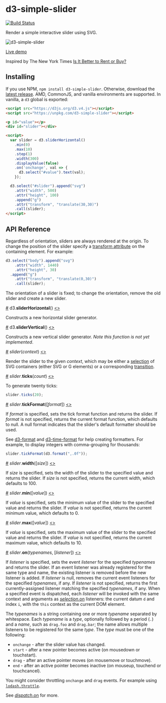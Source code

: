 # d3-simple-slider

[![Build Status](https://travis-ci.org/johnwalley/d3-simple-slider.svg?branch=master)](https://travis-ci.org/johnwalley/d3-simple-slider)

Render a simple interactive slider using SVG.

![d3-simple-slider](https://user-images.githubusercontent.com/981531/32612807-1b4bc7d0-c561-11e7-95cf-1af7c10788d2.gif)

[Live demo](https://bl.ocks.org/johnwalley/e1d256b81e51da68f7feb632a53c3518)

Inspired by The New York Times [Is It Better to Rent or Buy?](https://www.nytimes.com/interactive/2014/upshot/buy-rent-calculator.html)

## Installing

If you use NPM, `npm install d3-simple-slider`. Otherwise, download the [latest release](https://github.com/johnwalley/d3-simple-slider/releases/latest). AMD, CommonJS, and vanilla environments are supported. In vanilla, a `d3` global is exported:

```html
<script src="https://d3js.org/d3.v4.js"></script>
<script src="https://unpkg.com/d3-simple-slider"></script>

<p id="value"></p>
<div id="slider"></div>

<script>
  var slider = d3.sliderHorizontal()
    .min(0)
    .max(10)
    .step(1)
    .width(300)
    .displayValue(false)
    .on('onchange', val => {
      d3.select("#value").text(val);
    });

  d3.select("#slider").append("svg")
    .attr("width", 500)
    .attr("height", 100)
    .append("g")
    .attr("transform", "translate(30,30)")
    .call(slider);
</script>
```

## API Reference

Regardless of orientation, sliders are always rendered at the origin. To change the position of the slider specify a [transform attribute](http://www.w3.org/TR/SVG/coords.html#TransformAttribute) on the containing element. For example:

```js
d3.select("body").append("svg")
    .attr("width", 1440)
    .attr("height", 30)
  .append("g")
    .attr("transform", "translate(0,30)")
    .call(slider);
```

The orientation of a slider is fixed; to change the orientation, remove the old slider and create a new slider.

<a name="sliderHorizontal" href="#sliderHorizontal">#</a> d3.<b>sliderHorizontal</b>() [<>](https://github.com/johnwalley/d3-simple-slider/blob/master/src/slider.js#L347 "Source")

Constructs a new horizontal slider generator.

<a name="sliderVertical" href="#sliderVertical">#</a> d3.<b>sliderVertical</b>() [<>](https://github.com/johnwalley/d3-simple-slider/blob/master/src/slider.js#L347 "Source")

Constructs a new vertical slider generator. *Note this function is not yet implemented*.

<a name="_slider" href="#_slider">#</a> <i>slider</i>(<i>context</i>) [<>](https://github.com/johnwalley/d3-simple-slider/blob/master/src/slider.js#L30 "Source")

Render the slider to the given *context*, which may be either a [selection](https://github.com/d3/d3-selection) of SVG containers (either SVG or G elements) or a corresponding [transition](https://github.com/d3/d3-transition).

<a name="slider_ticks" href="#slider_ticks">#</a> <i>slider</i>.<b>ticks</b>(<i>count</i>) [<>](https://github.com/johnwalley/d3-simple-slider/blob/master/src/slider.js#L285 "Source")

To generate twenty ticks:

```js
slider.ticks(20);
```

<a name="slider_tickFormat" href="#slider_tickFormat">#</a> <i>slider</i>.<b>tickFormat</b>([<i>format</i>]) [<>](https://github.com/johnwalley/d3-simple-slider/blob/master/src/slider.js#L279 "Source")

If *format* is specified, sets the tick format function and returns the slider. If *format* is not specified, returns the current format function, which defaults to null. A null format indicates that the slider's default formatter should be used.

See [d3-format](https://github.com/d3/d3-format) and [d3-time-format](https://github.com/d3/d3-time-format) for help creating formatters. For example, to display integers with comma-grouping for thousands:

```js
slider.tickFormat(d3.format(",.0f"));
```

<a name="slider_width" href="#slider_width">#</a> <i>slider</i>.<b>width</b>([<i>size</i>]) [<>](https://github.com/johnwalley/d3-simple-slider/blob/master/src/slider.js#L273 "Source")

If *size* is specified, sets the width of the slider to the specified value and returns the slider. If *size* is not specified, returns the current width, which defaults to 100.

<a name="slider_min" href="#slider_min">#</a> <i>slider</i>.<b>min</b>([<i>value</i>]) [<>](https://github.com/johnwalley/d3-simple-slider/blob/master/src/slider.js#L255 "Source")

If *value* is specified, sets the minimum value of the slider to the specified value and returns the slider. If *value* is not specified, returns the current minimum value, which defaults to 0.

<a name="slider_max" href="#slider_max">#</a> <i>slider</i>.<b>max</b>([<i>value</i>]) [<>](https://github.com/johnwalley/d3-simple-slider/blob/master/src/slider.js#L261 "Source")

If *value* is specified, sets the maximum value of the slider to the specified value and returns the slider. If *value* is not specified, returns the current maximum value, which defaults to 10.

<a href="#slider_on" name="slider_on">#</a> <i>slider</i>.<b>on</b>(<i>typenames</i>, [<i>listener</i>]) [<>](https://github.com/johnwalley/d3-simple-slider/blob/master/src/slider.js#L339 "Source")

If *listener* is specified, sets the event *listener* for the specified *typenames* and returns the slider. If an event listener was already registered for the same type and name, the existing listener is removed before the new listener is added. If *listener* is null, removes the current event listeners for the specified *typenames*, if any. If *listener* is not specified, returns the first currently-assigned listener matching the specified *typenames*, if any. When a specified event is dispatched, each *listener* will be invoked with the same context and arguments as [*selection*.on](https://github.com/d3/d3-selection#selection_on) listeners: the current datum `d` and index `i`, with the `this` context as the current DOM element.

The *typenames* is a string containing one or more *typename* separated by whitespace. Each *typename* is a *type*, optionally followed by a period (`.`) and a *name*, such as `drag.foo` and `drag.bar`; the name allows multiple listeners to be registered for the same *type*. The *type* must be one of the following:

* `onchange` - after the slider value has changed.
* `start` - after a new pointer becomes active (on mousedown or touchstart).
* `drag` - after an active pointer moves (on mousemove or touchmove).
* `end` - after an active pointer becomes inactive (on mouseup, touchend or touchcancel).

You might consider throttling `onchange` and `drag` events. For example using [`lodash.throttle`](https://lodash.com/docs/4.17.4#throttle).

See [*dispatch*.on](https://github.com/d3/d3-dispatch#dispatch_on) for more.
